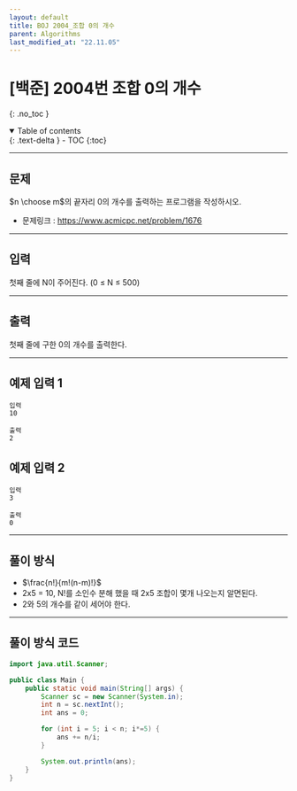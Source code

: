 ```yaml
---
layout: default
title: BOJ 2004_조합 0의 개수
parent: Algorithms
last_modified_at: "22.11.05"
---
```


# [백준] 2004번 조합 0의 개수
{: .no_toc }

<details open markdown="block">
  <summary>
    Table of contents
  </summary>
  {: .text-delta }
- TOC
{:toc}
</details>

---
## 문제
$n \choose m$의 끝자리 $0$의 개수를 출력하는 프로그램을 작성하시오.

- 문제링크 :
<a href="https://www.acmicpc.net/problem/1676">https://www.acmicpc.net/problem/1676
</a>

---
## 입력
첫째 줄에 N이 주어진다. (0 ≤ N ≤ 500)

---
## 출력
첫째 줄에 구한 0의 개수를 출력한다.

---
## 예제 입력 1

```
입력
10

출력
2
```

## 예제 입력 2

```
입력
3

출력
0
```

---
## 풀이 방식

- $\frac{n!}{m!(n-m)!}$
- 2x5 = 10, N!를 소인수 분해 했을 때 2x5 조합이 몇개 나오는지 알면된다.
- 2와 5의 개수를 같이 세어야 한다.

---

## 풀이 방식 코드
```java
import java.util.Scanner;

public class Main {
    public static void main(String[] args) {
        Scanner sc = new Scanner(System.in);
        int n = sc.nextInt();
        int ans = 0;

        for (int i = 5; i < n; i*=5) {
            ans += n/i;
        }

        System.out.println(ans);
    }
}
```
